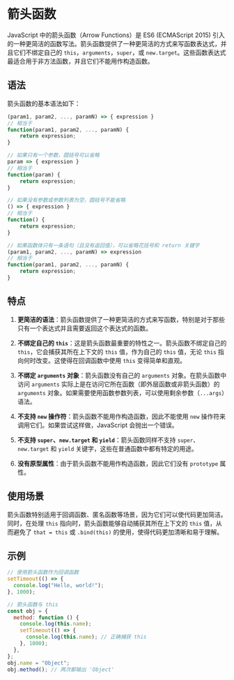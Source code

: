# 箭头函数

JavaScript 中的箭头函数（Arrow Functions）是 ES6 (ECMAScript 2015) 引入的一种更简洁的函数写法。箭头函数提供了一种更简洁的方式来写函数表达式，并且它们不绑定自己的 `this`，`arguments`，`super`，或 `new.target`。这些函数表达式最适合用于非方法函数，并且它们不能用作构造函数。

## 语法

箭头函数的基本语法如下：

```javascript
(param1, param2, ..., paramN) => { expression }
// 相当于
function(param1, param2, ..., paramN) {
    return expression;
}

// 如果只有一个参数，圆括号可以省略
param => { expression }
// 相当于
function(param) {
    return expression;
}

// 如果没有参数或参数列表为空，圆括号不能省略
() => { expression }
// 相当于
function() {
    return expression;
}

// 如果函数体只有一条语句（且没有返回值），可以省略花括号和 return 关键字
(param1, param2, ..., paramN) => expression
// 相当于
function(param1, param2, ..., paramN) {
    return expression;
}
```

## 特点

1. **更简洁的语法**：箭头函数提供了一种更简洁的方式来写函数，特别是对于那些只有一个表达式并且需要返回这个表达式的函数。

2. **不绑定自己的 `this`**：这是箭头函数最重要的特性之一。箭头函数不绑定自己的 `this`，它会捕获其所在上下文的 `this` 值，作为自己的 `this` 值，无论 `this` 指向何时改变。这使得在回调函数中使用 `this` 变得简单和直观。

3. **不绑定 `arguments` 对象**：箭头函数没有自己的 `arguments` 对象。在箭头函数中访问 `arguments` 实际上是在访问它所在函数（即外层函数或非箭头函数）的 `arguments` 对象。如果需要使用函数参数列表，可以使用剩余参数（`...args`）语法。

4. **不支持 `new` 操作符**：箭头函数不能用作构造函数，因此不能使用 `new` 操作符来调用它们。如果尝试这样做，JavaScript 会抛出一个错误。

5. **不支持 `super`、`new.target` 和 `yield`**：箭头函数同样不支持 `super`、`new.target` 和 `yield` 关键字，这些在普通函数中都有特定的用途。

6. **没有原型属性**：由于箭头函数不能用作构造函数，因此它们没有 `prototype` 属性。

## 使用场景

箭头函数特别适用于回调函数、匿名函数等场景，因为它们可以使代码更加简洁。同时，在处理 `this` 指向时，箭头函数能够自动捕获其所在上下文的 `this` 值，从而避免了 `that = this` 或 `.bind(this)` 的使用，使得代码更加清晰和易于理解。

## 示例

```javascript
// 使用箭头函数作为回调函数
setTimeout(() => {
  console.log("Hello, world!");
}, 1000);

// 箭头函数与 this
const obj = {
  method: function () {
    console.log(this.name);
    setTimeout(() => {
      console.log(this.name); // 正确捕获 this
    }, 1000);
  },
};
obj.name = "Object";
obj.method(); // 两次都输出 'Object'
```
